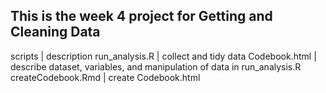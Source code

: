 ## This is the week 4 project for Getting and Cleaning Data
scripts | description
run_analysis.R  | collect and tidy data
Codebook.html | describe dataset, variables, and manipulation of data in run_analysis.R
createCodebook.Rmd | create Codebook.html
